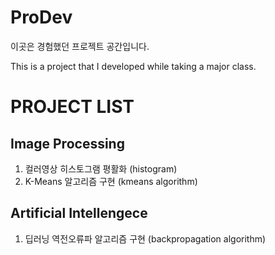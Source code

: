 # ProDev

이곳은 경험했던 프로젝트 공간입니다.

This is a project that I developed while taking a major class.


# PROJECT LIST
## Image Processing
1. 컬러영상 히스토그램 평활화 (histogram)
2. K-Means 알고리즘 구현 (kmeans algorithm)

## Artificial Intellengece
1. 딥러닝 역전오류파 알고리즘 구현 (backpropagation algorithm)
